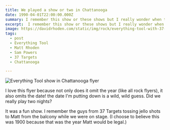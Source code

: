 ```yaml
---
title: We played a show or two in Chattanooga
date: 1990-04-01T22:00:00.000Z
summary: I remember this show or these shows but I really wonder when they happened.
excerpt:  I remember this show or these shows but I really wonder when they happened.
image: https://davidrhoden.com/static/img/rock/everything-tool-with-37-targets.jpg
tags:
  - post 
  - Everything Tool
  - Matt Rhoden
  - Sam Powers
  - 37 Targets
  - Chattanooga

---
```


![Everything Tool show in Chattanooga flyer](/static/img/rock/everything-tool-with-37-targets.jpg "Everything Tool show in Chattanooga flyer")

I love this flyer because not only does it omit the year (like all rock flyers), it also omits the date! the date I'm putting down is a wild, wild guess. Did we really play two nights? 

It was a fun show. I remember the guys from 37 Targets tossing jello shots to Matt from the balcony while we were on stage. (I choose to believe this was 1900 because that was the year Matt would be legal.)